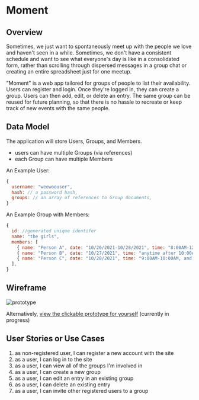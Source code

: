 
# Moment

## Overview

Sometimes, we just want to spontaneously meet up with the people we love and haven't seen in a while. Sometimes, we don't have a consistent schedule and want to see what everyone's day is like in a consolidated form, rather than scrolling through dispersed messages in a group chat or creating an entire spreadsheet just for one meetup.

"Moment" is a web app tailored for groups of people to list their availability. Users can register and login. Once they're logged in, they can create a group. Users can then add, edit, or delete an entry. The same group can be reused for future planning, so that there is no hassle to recreate or keep track of new events with the same people.

## Data Model

The application will store Users, Groups, and Members.

* users can have multiple Groups (via references)
* each Group can have multiple Members

An Example User:

```javascript
{
  username: "weewoouser",
  hash: // a password hash,
  groups: // an array of references to Group documents,
}
```

An Example Group with Members:

```javascript
{
  id: //generated unique identifer
  name: "the girls",
  members: [
    { name: "Person A", date: "10/26/2021-10/28/2021", time: "8:00AM-12:00PM"},
    { name: "Person B", date: "10/27/2021", time: "anytime after 10:00AM"},
    { name: "Person C", date: "10/28/2021", time: "9:00AM-10:00AM, and after 11:00AM works for me!"}
  ],
}
```

## Wireframe

![prototype](https://cdn.discordapp.com/attachments/907781153665200148/933764213061582888/chrome_2022-01-20_11-45-09.gif)

Alternatively, [view the clickable prototype for yourself](https://xd.adobe.com/view/0749fdd1-7c21-45da-b108-62c7dc18bac2-521a/) (currently in progress)

## User Stories or Use Cases

1. as non-registered user, I can register a new account with the site
2. as a user, I can log in to the site
3. as a user, I can view all of the groups I'm involved in
4. as a user, I can create a new group
5. as a user, I can edit an entry in an existing group
6. as a user, I can delete an existing entry
7. as a user, I can invite other registered users to a group

